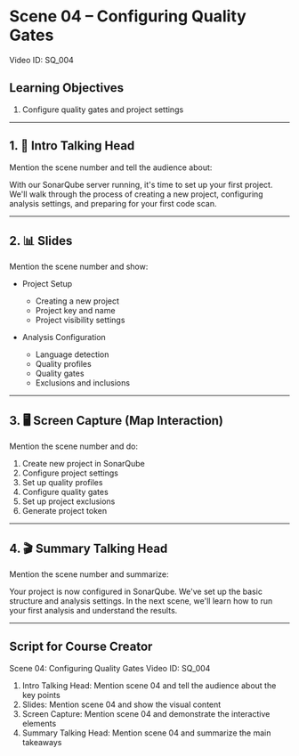 # Scene 04 – Configuring Quality Gates
Video ID: SQ_004

## Learning Objectives
1. Configure quality gates and project settings

---

## 1. 🎥 Intro Talking Head
Mention the scene number and tell the audience about:

With our SonarQube server running, it's time to set up your first project. We'll walk through the process of creating a new project, configuring analysis settings, and preparing for your first code scan.

---

## 2. 📊 Slides
Mention the scene number and show:

- Project Setup
  - Creating a new project
  - Project key and name
  - Project visibility settings

- Analysis Configuration
  - Language detection
  - Quality profiles
  - Quality gates
  - Exclusions and inclusions

---

## 3. 🖥️ Screen Capture (Map Interaction)
Mention the scene number and do:

1. Create new project in SonarQube
2. Configure project settings
3. Set up quality profiles
4. Configure quality gates
5. Set up project exclusions
6. Generate project token

---

## 4. 🎬 Summary Talking Head
Mention the scene number and summarize:

Your project is now configured in SonarQube. We've set up the basic structure and analysis settings. In the next scene, we'll learn how to run your first analysis and understand the results.

---

## Script for Course Creator
Scene 04: Configuring Quality Gates
Video ID: SQ_004

1. Intro Talking Head: Mention scene 04 and tell the audience about the key points
2. Slides: Mention scene 04 and show the visual content
3. Screen Capture: Mention scene 04 and demonstrate the interactive elements
4. Summary Talking Head: Mention scene 04 and summarize the main takeaways
